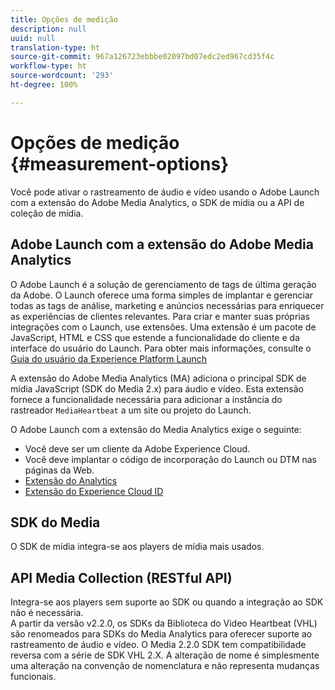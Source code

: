 ```yaml
---
title: Opções de medição
description: null
uuid: null
translation-type: ht
source-git-commit: 967a126723ebbbe02097bd07edc2ed967cd35f4c
workflow-type: ht
source-wordcount: '293'
ht-degree: 100%

---
```



# Opções de medição {#measurement-options}

Você pode ativar o rastreamento de áudio e vídeo usando o Adobe Launch com a extensão do Adobe Media Analytics, o SDK de mídia ou a API de coleção de mídia.

## Adobe Launch com a extensão do Adobe Media Analytics

O Adobe Launch é a solução de gerenciamento de tags de última geração da Adobe. O Launch oferece uma forma simples de implantar e gerenciar todas as tags de análise, marketing e anúncios necessárias para enriquecer as experiências de clientes relevantes. Para criar e manter suas próprias integrações com o Launch, use extensões. Uma extensão é um pacote de JavaScript, HTML e CSS que estende a funcionalidade do cliente e da interface do usuário do Launch. Para obter mais informações, consulte o [Guia do usuário da Experience Platform Launch](https://docs.adobe.com/content/help/pt-BR/launch/using/overview.html)

A extensão do Adobe Media Analytics (MA) adiciona o principal SDK de mídia JavaScript (SDK do Media 2.x) para áudio e vídeo. Esta extensão fornece a funcionalidade necessária para adicionar a instância do rastreador `MediaHeartbeat` a um site ou projeto do Launch.

O Adobe Launch com a extensão do Media Analytics exige o seguinte:
* Você deve ser um cliente da Adobe Experience Cloud.
* Você deve implantar o código de incorporação do Launch ou DTM nas páginas da Web.
* [Extensão do Analytics](https://docs.adobe.com/content/help/pt-BR/launch/using/extensions-ref/adobe-extension/analytics-extension/overview.html)
* [Extensão do Experience Cloud ID](https://docs.adobe.com/content/help/pt-BR/launch/using/extensions-ref/adobe-extension/id-service-extension/overview.html)

## SDK do Media

O SDK de mídia integra-se aos players de mídia mais usados.

## API Media Collection (RESTful API)

Integra-se aos players sem suporte ao SDK ou quando a integração ao SDK não é necessária.<br>A partir da versão v2.2.0, os SDKs da Biblioteca do Video Heartbeat (VHL) são renomeados para SDKs do Media Analytics para oferecer suporte ao rastreamento de áudio e vídeo. O Media 2.2.0 SDK tem compatibilidade reversa com a série de SDK VHL 2.X. A alteração de nome é simplesmente uma alteração na convenção de nomenclatura e não representa mudanças funcionais.
